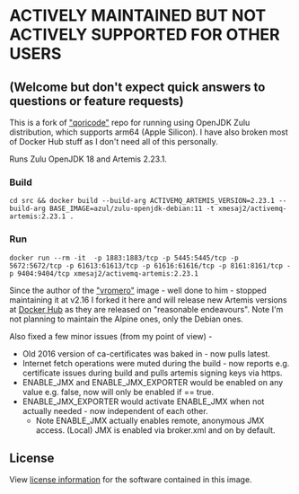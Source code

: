 # ACTIVELY MAINTAINED BUT NOT ACTIVELY SUPPORTED FOR OTHER USERS

## (Welcome but don't expect quick answers to questions or feature requests)

This is a fork of ["qoricode"](https://github.com/qoricode/activemq-artemis-docker) repo for running using OpenJDK Zulu distribution, which supports arm64 (Apple Silicon).
I have also broken most of Docker Hub stuff as I don't need all of this personally.

Runs Zulu OpenJDK 18 and Artemis 2.23.1.

### Build

```console
cd src && docker build --build-arg ACTIVEMQ_ARTEMIS_VERSION=2.23.1 --build-arg BASE_IMAGE=azul/zulu-openjdk-debian:11 -t xmesaj2/activemq-artemis:2.23.1 .
```

### Run

```console
docker run --rm -it  -p 1883:1883/tcp -p 5445:5445/tcp -p 5672:5672/tcp -p 61613:61613/tcp -p 61616:61616/tcp -p 8161:8161/tcp -p 9404:9404/tcp xmesaj2/activemq-artemis:2.23.1 
```

Since the author of the ["vromero"](https://github.com/vromero/activemq-artemis-docker) image - well done to him - stopped maintaining it at v2.16 I forked it here and will release new Artemis versions at [Docker Hub](https://hub.docker.com/r/qoricode/activemq-artemis) as they are released on "reasonable endeavours". Note I'm not planning to maintain the Alpine ones, only the Debian ones.

Also fixed a few minor issues (from my point of view) -

- Old 2016 version of ca-certificates was baked in - now pulls latest.
- Internet fetch operations were muted during the build - now reports e.g. certificate issues during build and pulls artemis signing keys via https.
- ENABLE_JMX and ENABLE_JMX_EXPORTER would be enabled on any value e.g. false, now will only be enabled if == true.
- ENABLE_JMX_EXPORTER would activate ENABLE_JMX when not actually needed - now independent of each other.
  - Note ENABLE_JMX actually enables remote, anonymous JMX access. (Local) JMX is enabled via broker.xml and on by default.

## License

View [license information](http://www.apache.org/licenses/LICENSE-2.0) for the software contained in this image.
